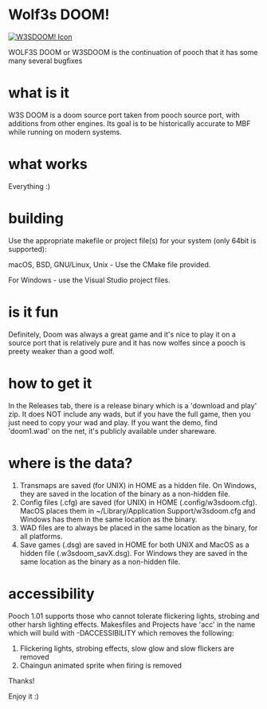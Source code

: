 # Wolf3s DOOM!
[![W3SDOOM! Icon](https://github.com/wolfysdl/W3SDOOM/blob/master/src/w3sdoom_icon.png)](https://github.com/wolfysdl/W3SDOOM)

WOLF3S DOOM or W3SDOOM is the continuation of pooch that it has some many several bugfixes 

# what is it
W3S DOOM is a doom source port taken from pooch source port, with additions from other engines. Its goal is to be historically accurate to MBF while running on modern systems.

# what works
Everything :)

# building
Use the appropriate makefile or project file(s) for your system (only 64bit is supported):

macOS, BSD, GNU/Linux, Unix - Use the CMake file provided.

For Windows - use the Visual Studio project files.

# is it fun
Definitely, Doom was always a great game and it's nice to play it on a source port that is relatively pure and it has now wolfes
since a pooch is preety weaker than a good wolf.

# how to get it
In the Releases tab, there is a release binary which is a 'download and play' zip.  It does NOT include any wads, but if you have the full game, then you just need to copy your wad and play.  If you want the demo, find 'doom1.wad' on the net, it's publicly available under shareware.

# where is the data?

1. Transmaps are saved (for UNIX) in HOME as a hidden file.  On Windows, they are saved in the location of the binary as a non-hidden file.
2. Config files (.cfg) are saved (for UNIX) in HOME (.config/w3sdoom.cfg).  MacOS places them in ~/Library/Application Support/w3sdoom.cfg and Windows has them in the same location as the binary.
3. WAD files are to always be placed in the same location as the binary, for all platforms.
4. Save games (.dsg) are saved in HOME for both UNIX and MacOS as a hidden file (.w3sdoom_savX.dsg).  For Windows they are saved in the same location as the binary as a non-hidden file.

# accessibility

Pooch 1.01 supports those who cannot tolerate flickering lights, strobing and other harsh lighting effects.
Makesfiles and Projects have 'acc' in the name which will build with -DACCESSIBILITY which removes the following:
1. Flickering lights, strobing effects, slow glow and slow flickers are removed
2. Chaingun animated sprite when firing is removed

Thanks!

Enjoy it :)
